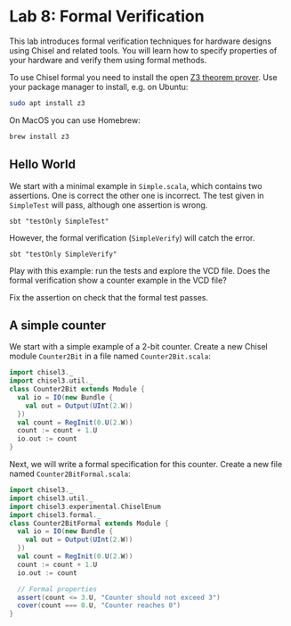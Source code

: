# Lab 8: Formal Verification

This lab introduces formal verification techniques for hardware designs using Chisel and related tools. You will learn how to specify properties of your hardware and verify them using formal methods.

To use Chisel formal you need to install the open [Z3 theorem prover](https://github.com/Z3Prover/z3). Use your package manager to install, e.g. on Ubuntu:

```bash
sudo apt install z3
```
On MacOS you can use Homebrew:

```bash
brew install z3
```

## Hello World

We start with a minimal example in `Simple.scala`, which contains two assertions.
One is correct the other one is incorrect. The test given in `SimpleTest` will pass, although one assertion is wrong.

```
sbt "testOnly SimpleTest"
```

However, the formal verification (`SimpleVerify`) will catch the error.

```
sbt "testOnly SimpleVerify"
```

Play with this example: run the tests and explore the VCD file.
Does the formal verification show a counter example in the VCD file?

Fix the assertion on check that the formal test passes.


## A simple counter

We start with a simple example of a 2-bit counter. Create a new Chisel module `Counter2Bit` in a file named `Counter2Bit.scala`:

```scala
import chisel3._
import chisel3.util._
class Counter2Bit extends Module {
  val io = IO(new Bundle {
    val out = Output(UInt(2.W))
  })
  val count = RegInit(0.U(2.W))
  count := count + 1.U
  io.out := count
}
```
Next, we will write a formal specification for this counter. Create a new file named `Counter2BitFormal.scala`:

```scala
import chisel3._
import chisel3.util._
import chisel3.experimental.ChiselEnum
import chisel3.formal._
class Counter2BitFormal extends Module {
  val io = IO(new Bundle {
    val out = Output(UInt(2.W))
  })
  val count = RegInit(0.U(2.W))
  count := count + 1.U
  io.out := count

  // Formal properties
  assert(count <= 3.U, "Counter should not exceed 3")
  cover(count === 0.U, "Counter reaches 0")
}
```
